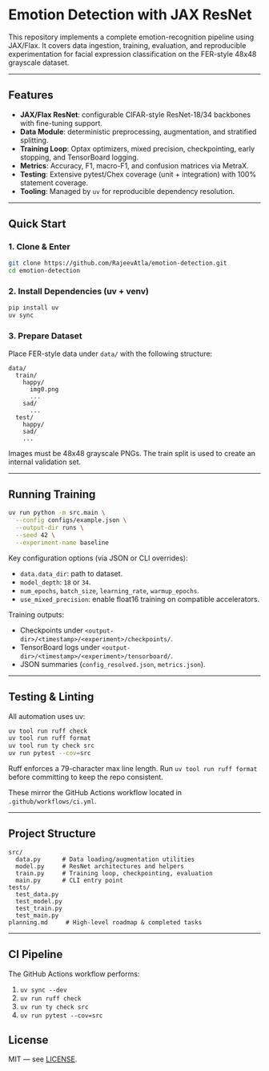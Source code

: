 # Emotion Detection with JAX ResNet

This repository implements a complete emotion-recognition pipeline using JAX/Flax.
It covers data ingestion, training, evaluation, and reproducible experimentation for
facial expression classification on the FER-style 48x48 grayscale dataset.

---

## Features
- **JAX/Flax ResNet**: configurable CIFAR-style ResNet-18/34 backbones with fine-tuning support.
- **Data Module**: deterministic preprocessing, augmentation, and stratified splitting.
- **Training Loop**: Optax optimizers, mixed precision, checkpointing, early stopping, and TensorBoard logging.
- **Metrics**: Accuracy, F1, macro-F1, and confusion matrices via MetraX.
- **Testing**: Extensive pytest/Chex coverage (unit + integration) with 100% statement coverage.
- **Tooling**: Managed by `uv` for reproducible dependency resolution.

---

## Quick Start

### 1. Clone & Enter
```bash
git clone https://github.com/RajeevAtla/emotion-detection.git
cd emotion-detection
```

### 2. Install Dependencies (uv + venv)
```bash
pip install uv
uv sync
```

### 3. Prepare Dataset
Place FER-style data under `data/` with the following structure:
```
data/
  train/
    happy/
      img0.png
      ...
    sad/
      ...
  test/
    happy/
    sad/
    ...
```
Images must be 48x48 grayscale PNGs. The train split is used to create an internal validation set.

---

## Running Training
```bash
uv run python -m src.main \
  --config configs/example.json \
  --output-dir runs \
  --seed 42 \
  --experiment-name baseline
```

Key configuration options (via JSON or CLI overrides):
- `data.data_dir`: path to dataset.
- `model_depth`: `18` or `34`.
- `num_epochs`, `batch_size`, `learning_rate`, `warmup_epochs`.
- `use_mixed_precision`: enable float16 training on compatible accelerators.

Training outputs:
- Checkpoints under `<output-dir>/<timestamp>/<experiment>/checkpoints/`.
- TensorBoard logs under `<output-dir>/<timestamp>/<experiment>/tensorboard/`.
- JSON summaries (`config_resolved.json`, `metrics.json`).

---

## Testing & Linting

All automation uses uv:
```bash
uv tool run ruff check
uv tool run ruff format
uv tool run ty check src
uv run pytest --cov=src
```

Ruff enforces a 79-character max line length.
Run `uv tool run ruff format` before committing to keep the repo consistent.

These mirror the GitHub Actions workflow located in `.github/workflows/ci.yml`.

---

## Project Structure
```
src/
  data.py      # Data loading/augmentation utilities
  model.py     # ResNet architectures and helpers
  train.py     # Training loop, checkpointing, evaluation
  main.py      # CLI entry point
tests/
  test_data.py
  test_model.py
  test_train.py
  test_main.py
planning.md     # High-level roadmap & completed tasks
```

---

## CI Pipeline
The GitHub Actions workflow performs:
1. `uv sync --dev`
2. `uv run ruff check`
3. `uv run ty check src`
4. `uv run pytest --cov=src`

## License
MIT — see [LICENSE](LICENSE).

